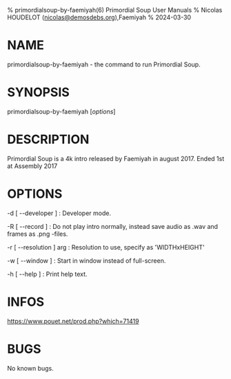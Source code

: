 % primordialsoup-by-faemiyah(6) Primordial Soup User Manuals
% Nicolas HOUDELOT (nicolas@demosdebs.org),Faemiyah
% 2024-03-30

# NAME
primordialsoup-by-faemiyah - the command to run Primordial Soup.

# SYNOPSIS
primordialsoup-by-faemiyah [*options*]

# DESCRIPTION
Primordial Soup is a 4k intro released by Faemiyah in august 2017.
Ended 1st at Assembly 2017

# OPTIONS
\-d [ --developer ]
:    Developer mode.
 
\-R [ --record ]
:    Do not play intro normally, instead save audio as .wav and frames as .png -files.

\-r [ --resolution ] arg
:    Resolution to use, specify as 'WIDTHxHEIGHT'

\-w [ --window ]
:    Start in window instead of full-screen.
      
\-h [ --help ] 
:    Print help text.

# INFOS
https://www.pouet.net/prod.php?which=71419

# BUGS
No known bugs.
